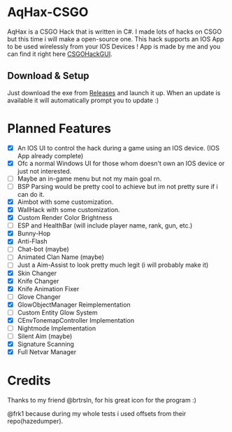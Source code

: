 # AqHax-CSGO

AqHax is a CSGO Hack that is written in C#. I made lots of hacks on CSGO but this time i will make a open-source one.
This hack supports an IOS App to be used wirelessly from your IOS Devices !
App is made by me and you can find it right here [CSGOHackGUI](https://github.com/krxdev-kaan/CSGOHackGUI/).

## Download & Setup
Just download the exe from [Releases](https://github.com/krxdev-kaan/AqHax-CSGO/releases) and launch it up.
When an update is available it will automatically prompt you to update :)

# Planned Features
  - [x] An IOS UI to control the hack during a game using an IOS device. (IOS App already complete)
  - [x] Ofc a normal Windows UI for those whom doesn't own an IOS device or just not interested.
  - [ ] Maybe an in-game menu but not my main goal rn.
  - [ ] BSP Parsing would be pretty cool to achieve but im not pretty sure if i can do it.
  - [x] Aimbot with some customization.
  - [x] WallHack with some customization.
  - [x] Custom Render Color Brightness
  - [ ] ESP and HealthBar (will include player name, rank, gun, etc.)
  - [x] Bunny-Hop
  - [x] Anti-Flash
  - [ ] Chat-bot (maybe)
  - [ ] Animated Clan Name (maybe)
  - [ ] Just a Aim-Assist to look pretty much legit (i will probably make it)
  - [x] Skin Changer
  - [x] Knife Changer
  - [x] Knife Animation Fixer
  - [ ] Glove Changer
  - [x] GlowObjectManager Reimplementation
  - [ ] Custom Entity Glow System
  - [x] CEnvTonemapController Implementation
  - [ ] Nightmode Implementation
  - [ ] Silent Aim (maybe)
  - [x] Signature Scanning
  - [x] Full Netvar Manager

# Credits

Thanks to my friend @brtrsln, for his great icon for the program :)

@frk1 because during my whole tests i used offsets from their repo(hazedumper).
